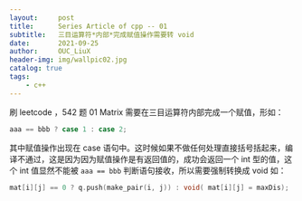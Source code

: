 ```yaml
---
layout:     post
title:      Series Article of cpp -- 01
subtitle:   三目运算符*内部*完成赋值操作需要转 void        
date:       2021-09-25
author:     OUC_LiuX
header-img: img/wallpic02.jpg
catalog: true
tags:     
    - c++ 
---     
```


刷 leetcode ，542 题 01 Matrix 需要在三目运算符内部完成一个赋值，形如：        
```c++    
aaa == bbb ? case 1 : case 2; 
```        
其中赋值操作出现在 case 语句中。这时候如果不做任何处理直接括号括起来，编译不通过，这是因为因为赋值操作是有返回值的，成功会返回一个 int 型的值，这个 int 值显然不能被 `aaa == bbb` 判断语句接收，所以需要强制转换成 void 如：        

```c++            
mat[i][j] == 0 ? q.push(make_pair(i, j)) : void( mat[i][j] = maxDis);       
```
